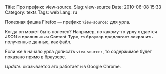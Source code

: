 Title: Про префикс view-source.
Slug: view-source
Date: 2010-06-08 15:33
Category: texts
Tags: web
Lang: ru

Полезная фишка Firefox — префикс `view-source:` для урла.

Когда он может быть полезен? Например, по какому-то урлу отдается JSON с
правильным Content-Type, то браузер предлагает сохранить полученные данные,
как файл.

Если же в начало урла дописать `view-source:`, то содержимое будет показано
прямо в браузере.

*Update:* оказывается это работает и в Google Chrome.

